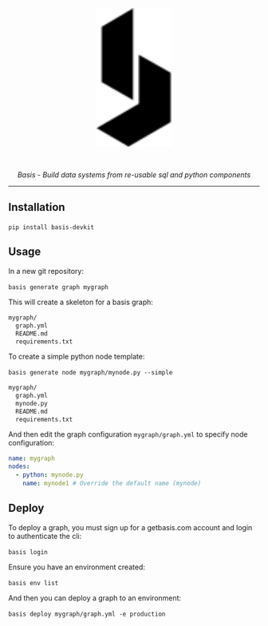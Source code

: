 <p>&nbsp;</p>
<p align="center">
  <img width="150" src="assets/logo.svg">
</p>
<p>&nbsp;</p>
<p align="center">
  <em>Basis - Build data systems from re-usable sql and python components</em>
</p>

---

## Installation

`pip install basis-devkit`

## Usage

In a new git repository:

`basis generate graph mygraph`

This will create a skeleton for a basis graph:

```
mygraph/
  graph.yml
  README.md
  requirements.txt
```

To create a simple python node template:

`basis generate node mygraph/mynode.py --simple`

```
mygraph/
  graph.yml
  mynode.py
  README.md
  requirements.txt
```

And then edit the graph configuration `mygraph/graph.yml` to specify node configuration:

```yaml
name: mygraph
nodes:
  - python: mynode.py
    name: mynode1 # Override the default name (mynode)
```

## Deploy

To deploy a graph, you must sign up for a getbasis.com account and login to authenticate the cli:

`basis login`

Ensure you have an environment created:

`basis env list`

And then you can deploy a graph to an environment:

`basis deploy mygraph/graph.yml -e production`
